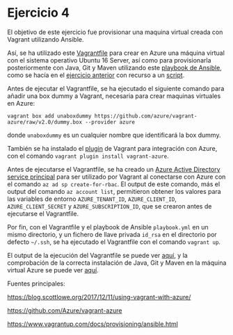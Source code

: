 # Ejercicio 4

El objetivo de este ejercicio fue provisionar una maquina virtual creada con Vagrant utilizando Ansible.

Así, se ha utilizado este [Vagrantfile](https://github.com/migueldgoncalves/CC_ejercicios/blob/master/Orquestacion/Ejercicio_4_files/Vagrantfile) para crear en Azure una máquina virtual con el sistema operativo Ubuntu 16 Server, así como para provisionarla posteriormente con Java, Git y Maven utilizando este [playbook de Ansible](https://github.com/migueldgoncalves/CC_ejercicios/blob/master/Orquestacion/Ejercicio_4_files/playbook.yml), como se hacía en el [ejercicio anterior](https://github.com/migueldgoncalves/CC_ejercicios/blob/master/Orquestacion/Ejercicio_3.md) con recurso a un [script](https://github.com/migueldgoncalves/CC_ejercicios/blob/master/Orquestacion/Ejercicio_3_files/script).

Antes de ejecutar el Vagrantfile, se ha ejecutado el siguiente comando para añadir una box dummy a Vagrant, necesaria para crear maquinas virtuales en Azure:

```
vagrant box add unaboxdummy https://github.com/azure/vagrant-azure/raw/v2.0/dummy.box --provider azure
```

donde `unaboxdummy` es un cualquier nombre que identificará la box dummy.

También se ha instalado el [plugin](https://github.com/Azure/vagrant-azure) de Vagrant para integración con Azure, con el comando `vagrant plugin install vagrant-azure`.

Antes de ejecutarse el Vagrantfile, se ha creado un [Azure Active Directory service principal](https://docs.microsoft.com/en-us/azure/active-directory/develop/app-objects-and-service-principals) para ser utilizado por Vagrant al conectarse con Azure con el comando `az ad sp create-for-rbac`. El output de este comando, más el output del comando `az account list`, permitieron obtener los valores para las variables de entorno `AZURE_TENANT_ID`, `AZURE_CLIENT_ID`, `AZURE_CLIENT_SECRET` y `AZURE_SUBSCRIPTION_ID`, que se crearon antes de ejecutarse el Vagrantfile.

Por fin, con el Vagrantfile y el playbook de Ansible `playbook.yml` en un mismo directorio, y un fichero de llave privada `id_rsa` en el directorio por defecto `~/.ssh`, se ha ejecutado el Vagrantfile con el comando `vagrant up`.

El output de la ejecución del Vagrantfile se puede ver [aquí](https://github.com/migueldgoncalves/CC_ejercicios/blob/master/Orquestacion/Ejercicio_4_files/Vagrant_up.png), y la comprobación de la correcta instalación de Java, Git y Maven en la máquina virtual Azure se puede ver [aquí](https://github.com/migueldgoncalves/CC_ejercicios/blob/master/Orquestacion/Ejercicio_4_files/Vagrant_ssh.png).

Fuentes principales:

https://blog.scottlowe.org/2017/12/11/using-vagrant-with-azure/

https://github.com/Azure/vagrant-azure

https://www.vagrantup.com/docs/provisioning/ansible.html
